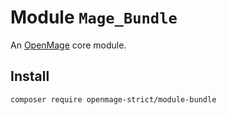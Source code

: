 # Module `Mage_Bundle`

An [OpenMage][1] core module.

## Install

``` bash
composer require openmage-strict/module-bundle
```

[1]: https://github.com/OpenMage/magento-lts
